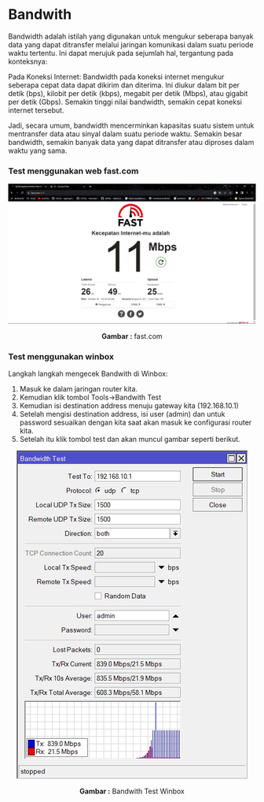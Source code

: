 # Bandwith 
<p>Bandwidth adalah istilah yang digunakan untuk mengukur seberapa banyak data yang dapat ditransfer melalui jaringan komunikasi dalam suatu periode waktu tertentu. Ini dapat merujuk pada sejumlah hal, tergantung pada konteksnya:

Pada Koneksi Internet:
Bandwidth pada koneksi internet mengukur seberapa cepat data dapat dikirim dan diterima. Ini diukur dalam bit per detik (bps), kilobit per detik (kbps), megabit per detik (Mbps), atau gigabit per detik (Gbps). Semakin tinggi nilai bandwidth, semakin cepat koneksi internet tersebut.

Jadi, secara umum, bandwidth mencerminkan kapasitas suatu sistem untuk mentransfer data atau sinyal dalam suatu periode waktu. Semakin besar bandwidth, semakin banyak data yang dapat ditransfer atau diproses dalam waktu yang sama.</p>

### Test menggunakan web fast.com
<div align="center">
<img src="./assets/fast.jpeg">
<p><strong>Gambar :</strong> fast.com</p>
</div>

### Test menggunakan winbox

Langkah langkah mengecek Bandwith di Winbox:

1. Masuk ke dalam jaringan router kita.
2. Kemudian klik tombol Tools->Bandwith Test
3. Kemudian isi destination address menuju gateway kita (192.168.10.1)
4. Setelah mengisi destination address, isi user (admin) dan untuk password sesuaikan dengan kita saat akan masuk ke configurasi router kita.
5. Setelah itu klik tombol test dan akan muncul gambar seperti berikut.


<div align="center">
<img src="./assets/winbox.jpeg">
<p><strong>Gambar :</strong> Bandwith Test Winbox</p>
</div>